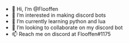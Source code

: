 - 👋 Hi, I’m @Flooffen
- 👀 I’m interested in making discord bots
- 🌱 I’m currently learning python and lua
- 💞️ I’m looking to collaborate on my discord bot
- 📫 Reach me on discord at Flooffen#1175

<!---
PingPogAn/PingPogAn is a ✨ special ✨ repository because its `README.md` (this file) appears on your GitHub profile.
You can click the Preview link to take a look at your changes.
--->
